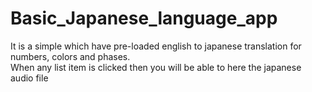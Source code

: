 # Basic_Japanese_language_app

It is a simple which have pre-loaded english to japanese translation for numbers, colors and phases.  
When any list item is clicked then you will be able to here the japanese audio file
